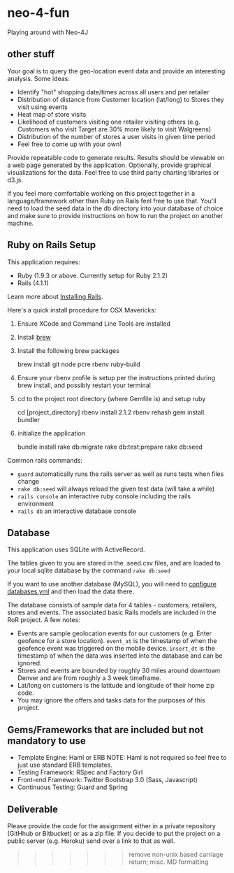 # neo-4-fun

Playing around with Neo-4J

## other stuff

Your goal is to query the geo-location event data and provide an interesting analysis. Some ideas:

* Identify "hot" shopping date/times across all users and per retailer
* Distribution of distance from Customer location (lat/long) to Stores they visit using events
* Heat map of store visits
* Likelihood of customers visiting one retailer visiting others (e.g. Customers who visit Target are 30% more likely to visit Walgreens)
* Distribution of the number of stores a user visits in given time period
* Feel free to come up with your own!

Provide repeatable code to generate results. Results should be viewable on a web page generated by the application. Optionally, provide graphical visualizations for the data. Feel free to use third party charting libraries or d3.js. 

If you feel more comfortable working on this project together in a language/framework other than Ruby on Rails feel free to use that. You'll need to load the seed data in the db directory into your database of choice and make sure to provide instructions on how to run the project on another machine.

Ruby on Rails Setup
---

This application requires:

* Ruby (1.9.3 or above. Currently setup for Ruby 2.1.2)
* Rails (4.1.1)

Learn more about [Installing Rails](http://railsapps.github.io/installing-rails.html).

Here's a quick install procedure for OSX Mavericks:

1. Ensure XCode and Command Line Tools are installed
2. Install [brew](http://brew.sh/)
3. Install the following brew packages


    brew install git node pcre rbenv ruby-build


4. Ensure your rbenv profile is setup per the instructions printed during brew install, and possibly restart your terminal
5. cd to the project root directory (where Gemfile is) and setup ruby


    cd [project_directory]
    rbenv install 2.1.2
    rbenv rehash
    gem install bundler

  
6. initialize the application


    bundle install
    rake db:migrate
    rake db:test:prepare
    rake db:seed


Common rails commands:

* `guard` automatically runs the rails server as well as runs tests when files change
* `rake db:seed` will always reload the given test data (will take a while)
* `rails console` an interactive ruby console including the rails environment
* `rails db` an interactive database console


Database
---

This application uses SQLite with ActiveRecord.

The tables given to you are stored in the .seed.csv files, and are loaded to your local sqlite database by the command ```rake db:seed```

If you want to use another database (MySQL), you will need to [configure databases.yml](http://edgeguides.rubyonrails.org/configuring.html#configuring-a-database) and then load the data there.

The database consists of sample data for 4 tables - customers, retailers, stores and events. The associated basic Rails models are included in the RoR project. A few notes:
* Events are sample geolocation events for our customers (e.g. Enter geofence for a store location). ```event_at``` is the timestamp of when the geofence event was triggered on the mobile device. ```insert_dt``` is the timestamp of when the data was inserted into the database and can be ignored.
* Stores and events are bounded by roughly 30 miles around downtown Denver and are from roughly a 3 week timeframe. 
* Lat/long on customers is the latitude and longitude of their home zip code.
* You may ignore the offers and tasks data for the purposes of this project.


Gems/Frameworks that are included but not mandatory to use
---
* Template Engine: Haml or ERB NOTE: Haml is not required so feel free to just use standard ERB templates.
* Testing Framework: RSpec and Factory Girl
* Front-end Framework: Twitter Bootstrap 3.0 (Sass, Javascript)
* Continuous Testing: Guard and Spring

Deliverable
---
Please provide the code for the assignment either in a private repository (GitHhub or Bitbucket) or as a zip file. If you decide to put the project on a public server (e.g. Heroku) send over a link to that as well.
>>>>>>> remove non-unix based carriage return; misc. MD formatting
